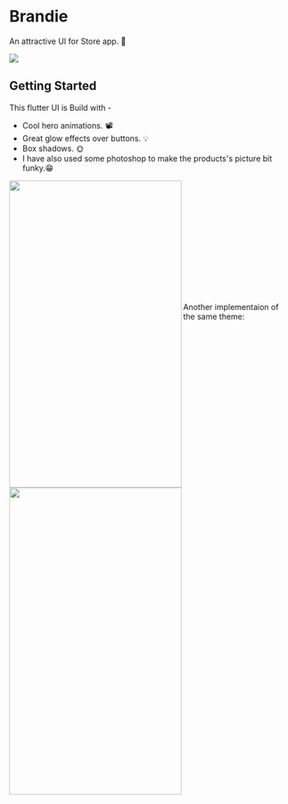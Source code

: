 # Brandie

An attractive UI for Store app. 🛒

![](https://github.com/ralphcoder/Parallel-Inertia/blob/master/readme%20assets/Mock_02_marble_PSD_compressed.jpg)

## Getting Started
This flutter UI is Build with -
- Cool hero animations. 📽
- Great glow effects over buttons. 💡
- Box shadows. 🌞
- I have also used some photoshop to make the products's picture bit funky.😁

<img align="left" width="309" height="550" src="https://github.com/ralphcoder/Liglo/blob/master/ezgif.com-optimize.gif">
&nbsp;  &nbsp; &nbsp; &nbsp;
<br><br><br><br><br><br><br><br><br><br><br><br>
 
 Another implementaion of the same theme:
 <img align="left" width="309" height="550" src="https://github.com/ralphcoder/brandie/blob/main/images/ezgif.com-gif-maker.gif">
 
 
